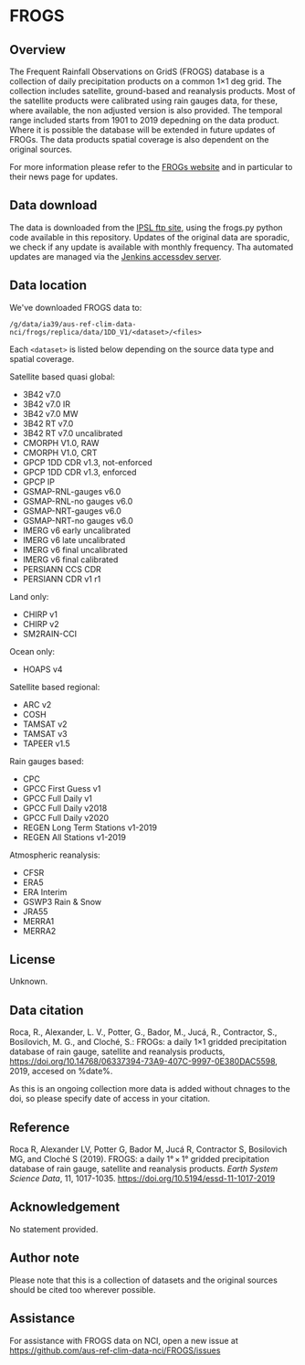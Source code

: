 # FROGS

## Overview

The Frequent Rainfall Observations on GridS (FROGS) database
is a collection of daily precipitation products on a common 1×1 deg grid.
The collection includes satellite, ground-based and reanalysis products.
Most of the satellite products were calibrated using rain gauges data,
for these, where available, the non adjusted version is also provided.
The temporal range included starts from 1901 to 2019 depedning on the data product.
Where it is possible the database will be extended in future updates of FROGs.
The data products spatial coverage is also dependent on the original sources.

For more information please refer to the [FROGs website](https://frogs.prod.lamp.cnrs.fr/)
and in particular to their news page for updates.

## Data download

The data is downloaded from the [IPSL ftp site](https://ftp.climserv.ipsl.polytechnique.fr/FROGs/1DD_V1/), using the frogs.py python code available in this repository.
Updates of the original data are sporadic, we check if any update is available with monthly frequency. Tha automated updates are managed via the [Jenkins accessdev server](https://accessdev.nci.org.au/jenkins/job/aus-ref-clim-data-nci/job/FROGs-ia39/).

## Data location

We've downloaded FROGS data to:

```
/g/data/ia39/aus-ref-clim-data-nci/frogs/replica/data/1DD_V1/<dataset>/<files>
```

Each `<dataset>` is listed below depending on the source data type and spatial coverage.

Satellite based quasi global:
- 3B42 v7.0
- 3B42 v7.0 IR
- 3B42 v7.0 MW
- 3B42 RT v7.0
- 3B42 RT v7.0 uncalibrated
- CMORPH V1.0, RAW
- CMORPH V1.0, CRT
- GPCP 1DD CDR v1.3, not-enforced
- GPCP 1DD CDR v1.3, enforced
- GPCP IP
- GSMAP-RNL-gauges v6.0
- GSMAP-RNL-no gauges v6.0
- GSMAP-NRT-gauges v6.0
- GSMAP-NRT-no gauges v6.0
- IMERG v6 early uncalibrated
- IMERG v6 late uncalibrated
- IMERG v6 final uncalibrated
- IMERG v6 final calibrated
- PERSIANN CCS CDR 
- PERSIANN CDR v1 r1

Land only:
- CHIRP v1
- CHIRP v2
- SM2RAIN-CCI

Ocean only:
- HOAPS v4

Satellite based regional:
- ARC v2
- COSH
- TAMSAT v2
- TAMSAT v3
- TAPEER v1.5

Rain gauges based:
- CPC
- GPCC First Guess v1
- GPCC Full Daily v1
- GPCC Full Daily v2018
- GPCC Full Daily v2020
- REGEN Long Term Stations v1-2019
- REGEN All Stations v1-2019

Atmospheric reanalysis:
- CFSR
- ERA5
- ERA Interim
- GSWP3 Rain & Snow
- JRA55
- MERRA1
- MERRA2

## License

Unknown.

## Data citation

Roca, R., Alexander, L. V., Potter, G., Bador, M., Jucá, R., Contractor, S., Bosilovich, M. G., and Cloché, S.: FROGs: a daily 1×1 gridded precipitation database of rain gauge, satellite and reanalysis products, https://doi.org/10.14768/06337394-73A9-407C-9997-0E380DAC5598, 2019, accesed on %date%.

As this is an ongoing collection more data is added without chnages to the doi, so please specify date of access in your citation.

## Reference

Roca R, Alexander LV, Potter G, Bador M, Jucá R, Contractor S, Bosilovich MG, and Cloché S (2019).
FROGS: a daily 1° × 1° gridded precipitation database of rain gauge, satellite and reanalysis products.
*Earth System Science Data*, 11, 1017-1035.
https://doi.org/10.5194/essd-11-1017-2019
  
## Acknowledgement
  
No statement provided.
  
## Author note
  
Please note that this is a collection of datasets and the original sources should be cited too wherever possible.
  
## Assistance

For assistance with FROGS data on NCI, open a new issue at https://github.com/aus-ref-clim-data-nci/FROGS/issues
